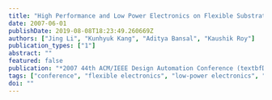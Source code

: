 ```yaml
---
title: "High Performance and Low Power Electronics on Flexible Substrate"
date: 2007-06-01
publishDate: 2019-08-08T18:23:49.260669Z
authors: ["Jing Li", "Kunhyuk Kang", "Aditya Bansal", "Kaushik Roy"]
publication_types: ["1"]
abstract: ""
featured: false
publication: "*2007 44th ACM/IEEE Design Automation Conference (textbfDAC)*"
tags: ["conference", "flexible electronics", "low-power electronics", "semiconductor device models", "silicon", "substrates", "thin film transistors", "GB-tolerant design", "flexible substrate", "grain boundaries", "low power electronics", "polycrystalline silicon thin film transistor", "ultra low power digital application", "Design methodology", "Design optimization", "Displays", "Electron traps", "Grain boundaries", "Low power electronics", "Silicon", "Substrates", "Temperature", "Thin film transistors", "Design", "Experimentation", "Grain Boundary (GB)", "Thin Film Transistor (TFT)"]
doi: ""
---
```


